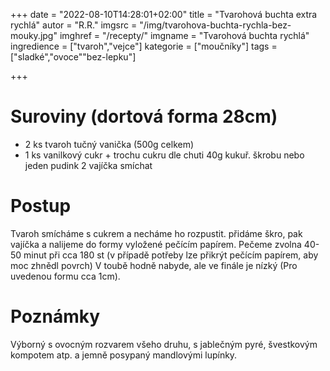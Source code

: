 
+++
date = "2022-08-10T14:28:01+02:00"
title = "Tvarohová buchta extra rychlá"
autor = "R.R."
imgsrc = "/img/tvarohova-buchta-rychla-bez-mouky.jpg"
imghref = "/recepty/"
imgname = "Tvarohová buchta rychlá"
ingredience = ["tvaroh","vejce"]
kategorie = ["moučníky"]
tags = ["sladké","ovoce""bez-lepku"]

+++

# Suroviny (dortová forma 28cm)
- 2 ks tvaroh tučný vanička (500g celkem)
- 1 ks vanilkový cukr   + trochu cukru dle chuti
40g kukuř. škrobu nebo jeden pudink
2 vajíčka
smíchat

# Postup
Tvaroh smícháme s cukrem a necháme ho rozpustit. přidáme škro, pak vajíčka a nalijeme do formy vyložené pečícím papírem.
Pečeme zvolna 40-50 minut při cca 180 st (v případě potřeby lze přikrýt pečícím papírem, aby moc zhnědl povrch)
V toubě hodně nabyde, ale ve finále je nízký (Pro uvedenou formu cca 1cm).

# Poznámky
Výborný s ovocným rozvarem všeho druhu, s jablečným pyré, švestkovým kompotem atp. a jemně posypaný mandlovými lupínky.